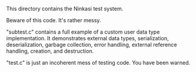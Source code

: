 This directory contains the Ninkasi test system.

Beware of this code. It's rather messy.

"subtest.c" contains a full example of a custom user data type
implementation. It demonstrates external data types, serialization,
deserialization, garbage collection, error handling, external
reference handling, creation, and destruction.

"test.c" is just an incoherent mess of testing code. You have been
warned.
